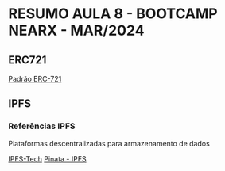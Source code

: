 # RESUMO AULA 8 - BOOTCAMP NEARX - MAR/2024

## ERC721

[Padrão ERC-721](https://eips.ethereum.org/EIPS/eip-721)

## IPFS

### Referências IPFS

Plataformas descentralizadas para armazenamento de dados

[IPFS-Tech](https://ipfs.tech/)
[Pinata - IPFS](https://www.pinata.cloud/) 

